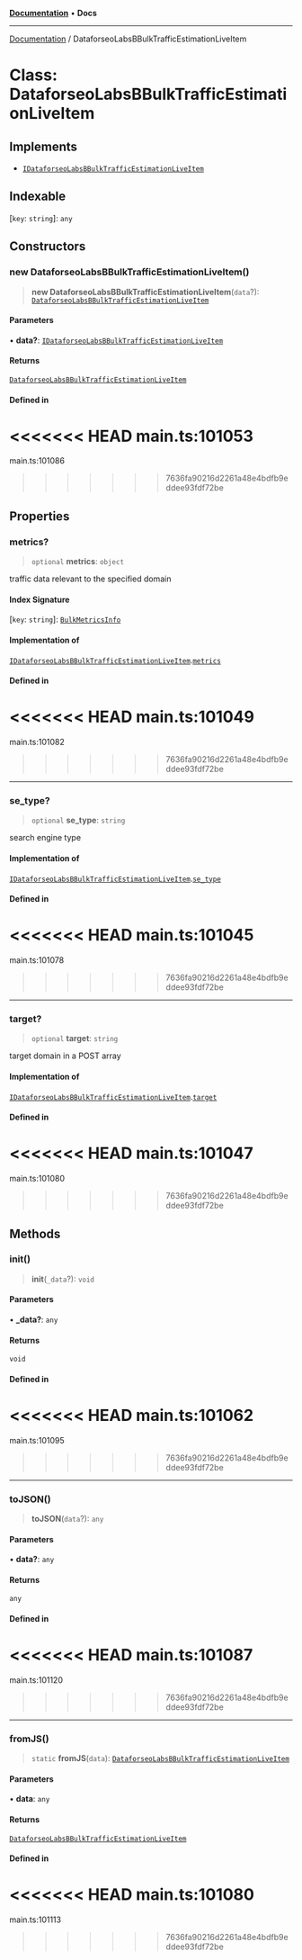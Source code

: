 [**Documentation**](../README.md) • **Docs**

***

[Documentation](../globals.md) / DataforseoLabsBBulkTrafficEstimationLiveItem

# Class: DataforseoLabsBBulkTrafficEstimationLiveItem

## Implements

- [`IDataforseoLabsBBulkTrafficEstimationLiveItem`](../interfaces/IDataforseoLabsBBulkTrafficEstimationLiveItem.md)

## Indexable

 \[`key`: `string`\]: `any`

## Constructors

### new DataforseoLabsBBulkTrafficEstimationLiveItem()

> **new DataforseoLabsBBulkTrafficEstimationLiveItem**(`data`?): [`DataforseoLabsBBulkTrafficEstimationLiveItem`](DataforseoLabsBBulkTrafficEstimationLiveItem.md)

#### Parameters

• **data?**: [`IDataforseoLabsBBulkTrafficEstimationLiveItem`](../interfaces/IDataforseoLabsBBulkTrafficEstimationLiveItem.md)

#### Returns

[`DataforseoLabsBBulkTrafficEstimationLiveItem`](DataforseoLabsBBulkTrafficEstimationLiveItem.md)

#### Defined in

<<<<<<< HEAD
main.ts:101053
=======
main.ts:101086
>>>>>>> 7636fa90216d2261a48e4bdfb9eddee93fdf72be

## Properties

### metrics?

> `optional` **metrics**: `object`

traffic data relevant to the specified domain

#### Index Signature

 \[`key`: `string`\]: [`BulkMetricsInfo`](BulkMetricsInfo.md)

#### Implementation of

[`IDataforseoLabsBBulkTrafficEstimationLiveItem`](../interfaces/IDataforseoLabsBBulkTrafficEstimationLiveItem.md).[`metrics`](../interfaces/IDataforseoLabsBBulkTrafficEstimationLiveItem.md#metrics)

#### Defined in

<<<<<<< HEAD
main.ts:101049
=======
main.ts:101082
>>>>>>> 7636fa90216d2261a48e4bdfb9eddee93fdf72be

***

### se\_type?

> `optional` **se\_type**: `string`

search engine type

#### Implementation of

[`IDataforseoLabsBBulkTrafficEstimationLiveItem`](../interfaces/IDataforseoLabsBBulkTrafficEstimationLiveItem.md).[`se_type`](../interfaces/IDataforseoLabsBBulkTrafficEstimationLiveItem.md#se_type)

#### Defined in

<<<<<<< HEAD
main.ts:101045
=======
main.ts:101078
>>>>>>> 7636fa90216d2261a48e4bdfb9eddee93fdf72be

***

### target?

> `optional` **target**: `string`

target domain in a POST array

#### Implementation of

[`IDataforseoLabsBBulkTrafficEstimationLiveItem`](../interfaces/IDataforseoLabsBBulkTrafficEstimationLiveItem.md).[`target`](../interfaces/IDataforseoLabsBBulkTrafficEstimationLiveItem.md#target)

#### Defined in

<<<<<<< HEAD
main.ts:101047
=======
main.ts:101080
>>>>>>> 7636fa90216d2261a48e4bdfb9eddee93fdf72be

## Methods

### init()

> **init**(`_data`?): `void`

#### Parameters

• **\_data?**: `any`

#### Returns

`void`

#### Defined in

<<<<<<< HEAD
main.ts:101062
=======
main.ts:101095
>>>>>>> 7636fa90216d2261a48e4bdfb9eddee93fdf72be

***

### toJSON()

> **toJSON**(`data`?): `any`

#### Parameters

• **data?**: `any`

#### Returns

`any`

#### Defined in

<<<<<<< HEAD
main.ts:101087
=======
main.ts:101120
>>>>>>> 7636fa90216d2261a48e4bdfb9eddee93fdf72be

***

### fromJS()

> `static` **fromJS**(`data`): [`DataforseoLabsBBulkTrafficEstimationLiveItem`](DataforseoLabsBBulkTrafficEstimationLiveItem.md)

#### Parameters

• **data**: `any`

#### Returns

[`DataforseoLabsBBulkTrafficEstimationLiveItem`](DataforseoLabsBBulkTrafficEstimationLiveItem.md)

#### Defined in

<<<<<<< HEAD
main.ts:101080
=======
main.ts:101113
>>>>>>> 7636fa90216d2261a48e4bdfb9eddee93fdf72be
